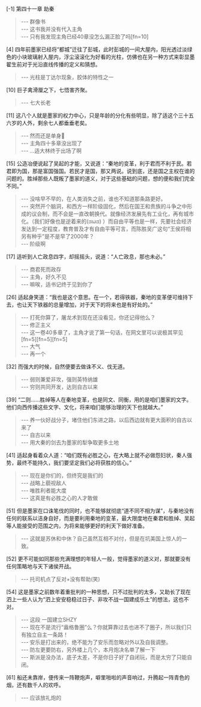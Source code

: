 
[-1] 第四十一章 助秦
>--- 群像书<br>
>--- 这书我并没有代入主角<br>
>--- 只有我发现主角已经40章没怎么漏正脸了吗[fn=10]<br>

[4] 四年前墨家已经将“都城”迁往了彭城，此时彭城的一间大屋内，阳光透过淡绿色的小块玻璃射入屋内，浮尘滚滚化为好看的光柱，仿佛也在另一种方式来彰显墨翟生前对于光沿直线传播的定义和猜想。
>--- 光柱是丁达尔现象，胶体的特性之一<br>

[10] 巨子禽滑厘之下，七悟害齐聚。
>--- 七大长老<br>

[11] 这八个人就是墨家的权力中心，只是年龄的分化有些明显，除了适这个三十五六岁的人外，剩余七人都垂垂老矣。
>--- 然而还是单身🤣<br>
>--- 主角四十多章没出现了<br>
>--- …适大林终于出场了啊<br>

[15] 公造冶便说起了吴起的才能，又说道：“秦地的变革，利于君而不利于民。若君即为国，那是富国强国。若民才是国，那又两说。说到底，还是国之主权在谁的问题的。胜绰那些人既叛了墨家的道义，对于这些基础的问题，想的便和我们完全不同。”
>--- 没啥早不早的，在人类消失之前，谁也不知道那条路更好。<br>
>--- 突然开个脑洞，和西方一样阶级固化，然后在国王和贵族的斗争之中形成的议会制，而不会是一直改朝换代。就像经济发展先有工业化，再有城市化。（我们好像也是逆着来的(ಡωಡ) ）而自由平等也是一样，先要社会经济发达到一定程度，教育普及才有自由平等可言，而陈胜吴广这句“王侯将相另有种乎”是不是早了2000年？<br>
>--- 阶级啊<br>

[17] 适听到人亡政息四字，却摇摇头，说道：“人亡政息，那也未必。”
>--- 商君死而政存<br>
>--- 主角，好久不见<br>
>--- 嘛唉，适书记终于见到你了<br>

[26] 适起身笑道：“我也是这个意思。在一个，若得铁器，秦地的变革便可维持下去，也让天下铁器的总量增加，对于天下的将来也是有好处的。”
>--- 打死你算了，屠龙术到现在还没看见，你还记得他么？<br>
>--- 修正主义<br>
>--- 这一卷40多章了，主角才说了第一句话，在网文里可以说极其罕见[fn=5][fn=5][fn=5]<br>
>--- 大气<br>
>--- 再一个<br>

[32] 而强大的时候，自然便要去做诛不义、伐无道。
>--- 弱则兼爱非攻，强则英特纳雄<br>
>--- 穷则共同开发，达则自古以来<br>

[39] “二则……胜绰等人在秦地变革，也是同文、同衡，用的是咱们墨家的文字。他们向西传播这些文字、文化，将来咱们能够治理的天下也就越大。”
>--- 养一伙好战分子，堵住他们东进之路，以后西边就有更大面积的自古以来了<br>
>--- 自古以来<br>
>--- 用大秦的剑去为墨家的犁争取更多土地<br>

[41] 适起身看着众人道：“咱们既有必胜之心，在大略上就不必做怨妇状，秦人强势，最终不能持久，我们要坚定我们必将获胜的信心。”
>--- 现在是你们的，但终究是我们的<br>
>--- 战略上藐视敌人<br>
>--- 唯胜利者能大度<br>
>--- 这真是有必胜之心的人才敢做<br>

[51] 但是墨家在口诛笔伐的同时，也不能够就彻底“道不同不相为谋”，与秦地没有任何的联系以洁身自好，而是要利用秦地的变革，最大限度地在秦君和胜绰、吴起等人能接受的范围之内，为将来能够更好的利天下做好准备。
>--- 这就是苏休和中休？自己虽然互相不对付，但是在坑美国上惊人的一致。<br>

[52] 更不可能如同那些充满理想的年轻人一般，觉得墨家的道义对，那就要没有任何策略地与天下诸侯开战。
>--- 托司机点了反对+没有帮助(笑)<br>

[54] 这是墨家之前数年着重批判的一种思想，只不过批判的太多，又助长了现在泗上一些人认为“泗上安安稳稳过日子、非攻不战一国建成乐土”的想法，这也不对。
>--- 这段 一国建立SHZY<br>
>--- 现在不是流行“盎格鲁圈”么？你就算靠过去也进不了圈子，所以我们只有独立自主一条路！<br>
>--- 安乐是打出来的，绝不能为了安乐而忽略对外以及自我调整。<br>
>--- 防左更要防右，另外楼上几个，本月炮决名单了解一下<br>
>--- 斯派是没办法，底子太差，不是你日子好了自闭玩，而是太穷了只能自闭。<br>

[61] 船还未靠岸，便传来一阵鞭炮声，噼里啪啦的声音响过，升腾起一阵青色的烟，还有数千人的欢呼。
>--- 应该放礼炮的<br>
